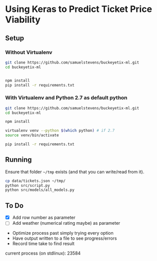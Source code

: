# Using Keras to Predict Ticket Price Viability

## Setup

### Without Virtualenv

```bash
git clone https://github.com/samuelstevens/buckeyetix-ml.git
cd buckeyetix-ml


npm install
pip install -r requirements.txt
```

### With Virtualenv and Python 2.7 as default python

```bash
git clone https://github.com/samuelstevens/buckeyetix-ml.git
cd buckeyetix-ml

npm install

virtualenv venv --python $(which python) # if 2.7
source venv/bin/activate

pip install -r requirements.txt
```

## Running

Ensure that folder `~/tmp` exists (and that you can write/read from it).

```bash
cp data/tickets.json ~/tmp/
python src/script.py
python src/models/all_models.py
```

## To Do

- [x] Add row number as parameter
- [ ] Add weather (numerical rating maybe) as parameter
- Optimize process past simply trying every option
- Have output written to a file to see progress/errors
- Record time take to find result

current process (on stdlinux): 23584
